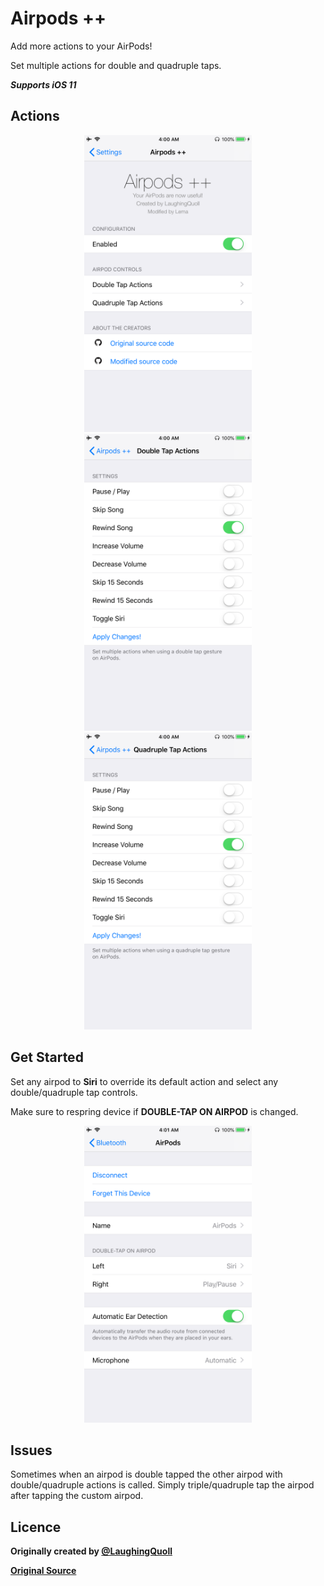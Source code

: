 # Airpods ++

Add more actions to your AirPods!

Set multiple actions for double and quadruple taps.

***Supports iOS 11***
## Actions

<p align="center">
 <img src = "/Screenshots/AIRsettings.PNG" height = "475" >  <img src = "/Screenshots/AIRdoubleTap.PNG" height = "475" >  <img src = "/Screenshots/AIRquadTap.PNG" height = "475" >
</p>

## Get Started

Set any airpod to **Siri** to override its default action and select any double/quadruple tap controls.

Make sure to respring device if **DOUBLE-TAP ON AIRPOD** is changed.
<p align="center">
 <img src = "/Screenshots/settings.PNG" height = "475" > 
</p>


## Issues
Sometimes when an airpod is double tapped the other airpod with double/quadruple actions is called. Simply triple/quadruple tap the airpod after tapping the custom airpod.

## Licence
**Originally created by [@LaughingQuoll](https://twitter.com/LaughingQuoll?ref_src=twsrc%5Egoogle%7Ctwcamp%5Eserp%7Ctwgr%5Eauthor)**

**[Original Source](https://github.com/LaughingQuoll/Siliqua)**
